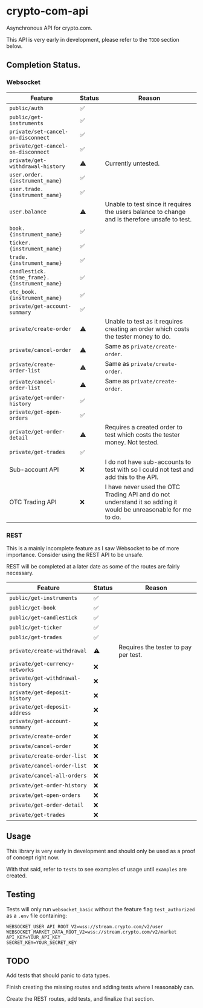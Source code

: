 # crypto-com-api

Asynchronous API for crypto.com.

This API is very early in development, please refer to the `TODO` section below.

## Completion Status.

### Websocket

| Feature                                      | Status             | Reason                                                                                                          |
| -------------------------------------------- | ------------------ | --------------------------------------------------------------------------------------------------------------- |
| `public/auth`                                | :white_check_mark: |                                                                                                                 |
| `public/get-instruments`                     | :white_check_mark: |                                                                                                                 |
| `private/set-cancel-on-disconnect`           | :white_check_mark: |                                                                                                                 |
| `private/get-cancel-on-disconnect`           | :white_check_mark: |                                                                                                                 |
| `private/get-withdrawal-history`             | :warning:          | Currently untested.                                                                                             |
| `user.order.{instrument_name}`               | :white_check_mark: |                                                                                                                 |
| `user.trade.{instrument_name}`               | :white_check_mark: |                                                                                                                 |
| `user.balance`                               | :warning:          | Unable to test since it requires the users balance to change and is therefore unsafe to test.                   |
| `book.{instrument_name}`                     | :white_check_mark: |                                                                                                                 |
| `ticker.{instrument_name}`                   | :white_check_mark: |                                                                                                                 |
| `trade.{instrument_name}`                    | :white_check_mark: |                                                                                                                 |
| `candlestick.{time_frame}.{instrument_name}` | :white_check_mark: |                                                                                                                 |
| `otc_book.{instrument_name}`                 | :white_check_mark: |                                                                                                                 |
| `private/get-account-summary`                | :white_check_mark: |                                                                                                                 |
| `private/create-order`                       | :warning:          | Unable to test as it requires creating an order which costs the tester money to do.                             |
| `private/cancel-order`                       | :warning:          | Same as `private/create-order`.                                                                                 |
| `private/create-order-list`                  | :warning:          | Same as `private/create-order`.                                                                                 |
| `private/cancel-order-list`                  | :warning:          | Same as `private/create-order`.                                                                                 |
| `private/get-order-history`                  | :white_check_mark: |                                                                                                                 |
| `private/get-open-orders`                    | :white_check_mark: |                                                                                                                 |
| `private/get-order-detail`                   | :warning:          | Requires a created order to test which costs the tester money. Not tested.                                      |
| `private/get-trades`                         | :white_check_mark: |                                                                                                                 |
| Sub-account API                              | :x:                | I do not have sub-accounts to test with so I could not test and add this to the API.                            |
| OTC Trading API                              | :x:                | I have never used the OTC Trading API and do not understand it so adding it would be unreasonable for me to do. |

### REST

This is a mainly incomplete feature as I saw Websocket to be of more importance.
Consider using the REST API to be unsafe.

REST will be completed at a later date as some of the routes are fairly
necessary.

| Feature                          | Status             | Reason                               |
| -------------------------------- | ------------------ | ------------------------------------ |
| `public/get-instruments`         | :white_check_mark: |                                      |
| `public/get-book`                | :white_check_mark: |                                      |
| `public/get-candlestick`         | :white_check_mark: |                                      |
| `public/get-ticker`              | :white_check_mark: |                                      |
| `public/get-trades`              | :white_check_mark: |                                      |
| `private/create-withdrawal`      | :warning:          | Requires the tester to pay per test. |
| `private/get-currency-networks`  | :x:                |                                      |
| `private/get-withdrawal-history` | :x:                |                                      |
| `private/get-deposit-history`    | :x:                |                                      |
| `private/get-deposit-address`    | :x:                |                                      |
| `private/get-account-summary`    | :x:                |                                      |
| `private/create-order`           | :x:                |                                      |
| `private/cancel-order`           | :x:                |                                      |
| `private/create-order-list`      | :x:                |                                      |
| `private/cancel-order-list`      | :x:                |                                      |
| `private/cancel-all-orders`      | :x:                |                                      |
| `private/get-order-history`      | :x:                |                                      |
| `private/get-open-orders`        | :x:                |                                      |
| `private/get-order-detail`       | :x:                |                                      |
| `private/get-trades`             | :x:                |                                      |

## Usage

This library is very early in development and should only be used as a proof of
concept right now.

With that said, refer to `tests` to see examples of usage until `examples` are
created.

## Testing

Tests will only run `websocket_basic` without the feature flag `test_authorized`
as a `.env` file containing:

```
WEBSOCKET_USER_API_ROOT_V2=wss://stream.crypto.com/v2/user
WEBSOCKET_MARKET_DATA_ROOT_V2=wss://stream.crypto.com/v2/market
API_KEY=YOUR_API_KEY
SECRET_KEY=YOUR_SECRET_KEY
```

## TODO

Add tests that should panic to data types.

Finish creating the missing routes and adding tests where I reasonably can.

Create the REST routes, add tests, and finalize that section.
